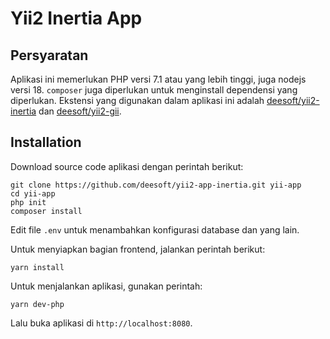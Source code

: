 # Yii2 Inertia App

## Persyaratan
Aplikasi ini memerlukan PHP versi 7.1 atau yang lebih tinggi, juga nodejs versi 18. 
`composer` juga diperlukan untuk menginstall dependensi yang diperlukan.
Ekstensi yang digunakan dalam aplikasi ini adalah [deesoft/yii2-inertia](https://github.com/deesoft/yii2-inertia) dan [deesoft/yii2-gii](https://github.com/deesoft/yii2-gii).


## Installation
Download source code aplikasi dengan perintah berikut:

```
git clone https://github.com/deesoft/yii2-app-inertia.git yii-app
cd yii-app
php init
composer install
```
Edit file `.env` untuk menambahkan konfigurasi database dan yang lain.

Untuk menyiapkan bagian frontend, jalankan perintah berikut:

```
yarn install
```

Untuk menjalankan aplikasi, gunakan perintah:
```
yarn dev-php
```
Lalu buka aplikasi di ```http://localhost:8080```.


